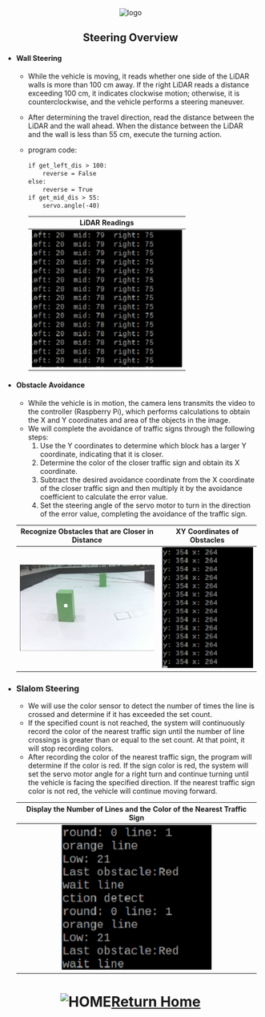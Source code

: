 <div align=center> <img src="../../other/img/logo.png" width=300 alt=" logo"> </div>

## <div align="center">Steering Overview</div> 

- #### Wall Steering
    - While the vehicle is moving, it reads whether one side of the LiDAR walls is more than 100 cm away. If the right LiDAR reads a distance exceeding 100 cm, it indicates clockwise motion; otherwise, it is counterclockwise, and the vehicle performs a steering maneuver.
    - After determining the travel direction, read the distance between the LiDAR and the wall ahead. When the distance between the LiDAR and the wall is less than 55 cm, execute the turning action.
    - program code:
        ```
        if get_left_dis > 100:
            reverse = False
        else:
            reverse = True
        if get_mid_dis > 55:
            servo.angle(-40)
        ```

        |LiDAR Readings|
        |:---:|
        |<div align="center"> <img src="./img/read_lidar.png" width="300" alt="Detecting_nearby_obstacles"></div>|

- #### Obstacle Avoidance
    - While the vehicle is in motion, the camera lens transmits the video to the controller (Raspberry Pi), which performs calculations to obtain the X and Y coordinates and area of the objects in the image.
    - We will complete the avoidance of traffic signs through the following steps:  
        1. Use the Y coordinates to determine which block has a larger Y coordinate, indicating that it is closer.  
        2. Determine the color of the closer traffic sign and obtain its X coordinate.  
        3. Subtract the desired avoidance coordinate from the X coordinate of the closer  traffic sign and then multiply it by the avoidance coefficient to calculate the error value.  
        4. Set the steering angle of the servo motor to turn in the direction of the error value, completing the avoidance of the traffic sign.

  |Recognize Obstacles that are Closer in Distance|XY Coordinates of Obstacles|
  |:---:|:---:|
  |<div align="center"> <img src="./img/Detecting_nearby_obstacles.png" width="400" alt="Detecting_nearby_obstacles"></div>|<div align="center"> <img src="./img/Obstacle_XY_coordinates.png" width="250" alt="Obstacle_XY_coordinates"></div>|

  

- ### Slalom Steering

    - We will use the color sensor to detect the number of times the line is crossed and determine if it has exceeded the set count.
    - If the specified count is not reached, the system will continuously record the color of the nearest traffic sign until the number of line crossings is greater than or equal to the set count. At that point, it will stop recording colors.
    - After recording the color of the nearest traffic sign, the program will determine if the color is red. If the sign color is red, the system will set the servo motor angle for a right turn and continue turning until the vehicle is facing the specified direction. If the nearest traffic sign color is not red, the vehicle will continue moving forward.  
    
    |Display the Number of Lines and the Color of the Nearest Traffic Sign|
    |:---:|
    |<div align="center"> <img src="./img/detect_last_obstacle.png" width="300" alt="Obstacle_XY_coordinates"></div>|

# <div align="center">![HOME](../../other/img/Home.png)[Return Home](../../)</div>  


